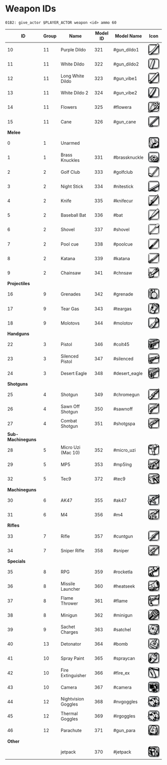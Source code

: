 # Weapon IDs

```
01B2: give_actor $PLAYER_ACTOR weapon <id> ammo 60 
```

| ID                  | Group | Name                | Model ID | Model Name     | Icon                                                                               |
| ------------------- | ----- | ------------------- | -------- | -------------- | ---------------------------------------------------------------------------------- |
| 10                  | 11    | Purple Dildo        | 321      | #gun\_dildo1   | <img src="../../.gitbook/assets/dildo.gif" alt="" data-size="original">            |
| 11                  | 11    | White Dildo         | 322      | #gun\_dildo2   | <img src="../../.gitbook/assets/dildo1.gif" alt="" data-size="original">           |
| 12                  | 11    | Long White Dildo    | 323      | #gun\_vibe1    | <img src="../../.gitbook/assets/vibrator.gif" alt="" data-size="original">         |
| 13                  | 11    | White Dildo 2       | 324      | #gun\_vibe2    | <img src="../../.gitbook/assets/vibrator2.gif" alt="" data-size="original">        |
| 14                  | 11    | Flowers             | 325      | #flowera       | <img src="../../.gitbook/assets/flowers.gif" alt="" data-size="original">          |
| 15                  | 11    | Cane                | 326      | #gun\_cane     | <img src="../../.gitbook/assets/cane.gif" alt="" data-size="original">             |
| **Melee**           |       |                     |          |                |                                                                                    |
| 0                   | 1     | Unarmed             |          |                | <img src="../../.gitbook/assets/unarmed.gif" alt="" data-size="original">          |
| 1                   | 1     | Brass Knuckles      | 331      | #brassknuckle  | <img src="../../.gitbook/assets/brassknuckle (1).gif" alt="" data-size="original"> |
| 2                   | 2     | Golf Club           | 333      | #golfclub      | <img src="../../.gitbook/assets/golfclub (1).gif" alt="" data-size="original">     |
| 3                   | 2     | Night Stick         | 334      | #nitestick     | <img src="../../.gitbook/assets/nitestick (1).gif" alt="" data-size="original">    |
| 4                   | 2     | Knife               | 335      | #knifecur      | <img src="../../.gitbook/assets/knife.gif" alt="" data-size="original">            |
| 5                   | 2     | Baseball Bat        | 336      | #bat           | <img src="../../.gitbook/assets/bat (1).gif" alt="" data-size="original">          |
| 6                   | 2     | Shovel              | 337      | #shovel        | <img src="../../.gitbook/assets/shovel.gif" alt="" data-size="original">           |
| 7                   | 2     | Pool cue            | 338      | #poolcue       | <img src="../../.gitbook/assets/poolcue.gif" alt="" data-size="original">          |
| 8                   | 2     | Katana              | 339      | #katana        | <img src="../../.gitbook/assets/katana (1).gif" alt="" data-size="original">       |
| 9                   | 2     | Chainsaw            | 341      | #chnsaw        | <img src="../../.gitbook/assets/chnsaw (1).gif" alt="" data-size="original">       |
| **Projectiles**     |       |                     |          |                |                                                                                    |
| 16                  | 9     | Grenades            | 342      | #grenade       | <img src="../../.gitbook/assets/grenade (1).gif" alt="" data-size="original">      |
| 17                  | 9     | Tear Gas            | 343      | #teargas       | <img src="../../.gitbook/assets/teargas (1).gif" alt="" data-size="original">      |
| 18                  | 9     | Molotovs            | 344      | #molotov       | <img src="../../.gitbook/assets/molotov (1).gif" alt="" data-size="original">      |
| **Handguns**        |       |                     |          |                |                                                                                    |
| 22                  | 3     | Pistol              | 346      | #colt45        | <img src="../../.gitbook/assets/colt45 (1).gif" alt="" data-size="original">       |
| 23                  | 3     | Silenced Pistol     | 347      | #silenced      | <img src="../../.gitbook/assets/silenced.gif" alt="" data-size="original">         |
| 24                  | 3     | Desert Eagle        | 348      | #desert\_eagle | <img src="../../.gitbook/assets/desert_eagle.gif" alt="" data-size="original">     |
| **Shotguns**        |       |                     |          |                |                                                                                    |
| 25                  | 4     | Shotgun             | 349      | #chromegun     | <img src="../../.gitbook/assets/shotgun.gif" alt="" data-size="original">          |
| 26                  | 4     | Sawn Off Shotgun    | 350      | #sawnoff       | <img src="../../.gitbook/assets/sawnoff.gif" alt="" data-size="original">          |
| 27                  | 4     | Combat Shotgun      | 351      | #shotgspa      | <img src="../../.gitbook/assets/combatshotgun.gif" alt="" data-size="original">    |
| **Sub-Machineguns** |       |                     |          |                |                                                                                    |
| 28                  | 5     | Micro Uzi (Mac 10)  | 352      | #micro\_uzi    | <img src="../../.gitbook/assets/micro_uzi.gif" alt="" data-size="original">        |
| 29                  | 5     | MP5                 | 353      | #mp5lng        | <img src="../../.gitbook/assets/smg-mp5.gif" alt="" data-size="original">          |
| 32                  | 5     | Tec9                | 372      | #tec9          | <img src="../../.gitbook/assets/tec9 (1).gif" alt="" data-size="original">         |
| **Machineguns**     |       |                     |          |                |                                                                                    |
| 30                  | 6     | AK47                | 355      | #ak47          | <img src="../../.gitbook/assets/ak47.gif" alt="" data-size="original">             |
| 31                  | 6     | M4                  | 356      | #m4            | <img src="../../.gitbook/assets/m4 (1).gif" alt="" data-size="original">           |
| **Rifles**          |       |                     |          |                |                                                                                    |
| 33                  | 7     | Rifle               | 357      | #cuntgun       | <img src="../../.gitbook/assets/cuntgun.gif" alt="" data-size="original">          |
| 34                  | 7     | Sniper Rifle        | 358      | #sniper        | <img src="../../.gitbook/assets/sniper (1).gif" alt="" data-size="original">       |
| **Specials**        |       |                     |          |                |                                                                                    |
| 35                  | 8     | RPG                 | 359      | #rocketla      | <img src="../../.gitbook/assets/rocket.gif" alt="" data-size="original">           |
| 36                  | 8     | Missile Launcher    | 360      | #heatseek      | <img src="../../.gitbook/assets/heatsrocket.gif" alt="" data-size="original">      |
| 37                  | 8     | Flame Thrower       | 361      | #flame         | <img src="../../.gitbook/assets/flame (1).gif" alt="" data-size="original">        |
| 38                  | 8     | Minigun             | 362      | #minigun       | <img src="../../.gitbook/assets/minigun (1).gif" alt="" data-size="original">      |
| 39                  | 9     | Sachet Charges      | 363      | #satchel       | <img src="../../.gitbook/assets/satchel.gif" alt="" data-size="original">          |
| 40                  | 13    | Detonator           | 364      | #bomb          | <img src="../../.gitbook/assets/remote.gif" alt="" data-size="original">           |
| 41                  | 10    | Spray Paint         | 365      | #spraycan      | <img src="../../.gitbook/assets/spray.gif" alt="" data-size="original">            |
| 42                  | 10    | Fire Extinguisher   | 366      | #fire\_ex      | <img src="../../.gitbook/assets/fire.gif" alt="" data-size="original">             |
| 43                  | 10    | Camera              | 367      | #camera        | <img src="../../.gitbook/assets/camera (1).gif" alt="" data-size="original">       |
| 44                  | 12    | Nightvision Goggles | 368      | #nvgoggles     | <img src="../../.gitbook/assets/thermal.gif" alt="" data-size="original">          |
| 45                  | 12    | Thermal Goggles     | 369      | #irgoggles     | <img src="../../.gitbook/assets/thermal.gif" alt="" data-size="original">          |
| 46                  | 12    | Parachute           | 371      | #gun\_para     | <img src="../../.gitbook/assets/parachute.gif" alt="" data-size="original">        |
| **Other**           |       |                     |          |                |                                                                                    |
|                     |       | jetpack             | 370      | #jetpack       | <img src="../../.gitbook/assets/jetpack.gif" alt="" data-size="original">          |
